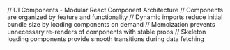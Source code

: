 // UI Components - Modular React Component Architecture
// Components are organized by feature and functionality
// Dynamic imports reduce initial bundle size by loading components on demand
// Memoization prevents unnecessary re-renders of components with stable props
// Skeleton loading components provide smooth transitions during data fetching
